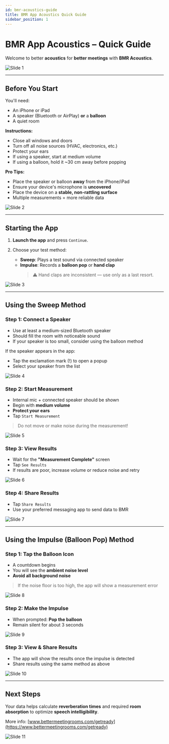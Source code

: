 ```yaml
---
id: bmr-acoustics-guide
title: BMR App Acoustics Quick Guide
sidebar_position: 1
---
```


# BMR App Acoustics – Quick Guide

Welcome to better **acoustics** for **better meetings** with **BMR Acoustics**.

![Slide 1](../../static/img/acoustics-tutorial/slide_1.png)

---

## Before You Start

You'll need:
- An iPhone or iPad
- A speaker (Bluetooth or AirPlay) **or** a **balloon**
- A quiet room

**Instructions:**
- Close all windows and doors
- Turn off all noise sources (HVAC, electronics, etc.)
- Protect your ears
- If using a speaker, start at medium volume
- If using a balloon, hold it ~30 cm away before popping

**Pro Tips:**
- Place the speaker or balloon **away** from the iPhone/iPad
- Ensure your device's microphone is **uncovered**
- Place the device on a **stable, non-rattling surface**
- Multiple measurements = more reliable data

![Slide 2](../../static/img/acoustics-tutorial/slide_2.png)

---

## Starting the App

1. **Launch the app** and press `Continue`.

2. Choose your test method:
   - **Sweep**: Plays a test sound via connected speaker
   - **Impulse**: Records a **balloon pop** or **hand clap**
     > ⚠️ Hand claps are inconsistent — use only as a last resort.

![Slide 3](../../static/img/acoustics-tutorial/slide_3.png)

---

## Using the Sweep Method

### Step 1: Connect a Speaker

- Use at least a medium-sized Bluetooth speaker
- Should fill the room with noticeable sound
- If your speaker is too small, consider using the balloon method

If the speaker appears in the app:
- Tap the exclamation mark (!) to open a popup
- Select your speaker from the list

![Slide 4](../../static/img/acoustics-tutorial/slide_4.png)

### Step 2: Start Measurement

- Internal mic + connected speaker should be shown
- Begin with **medium volume**
- **Protect your ears**
- Tap `Start Measurement`

> Do not move or make noise during the measurement!

![Slide 5](../../static/img/acoustics-tutorial/slide_5.png)

### Step 3: View Results

- Wait for the **"Measurement Complete"** screen
- Tap `See Results`
- If results are poor, increase volume or reduce noise and retry

![Slide 6](../../static/img/acoustics-tutorial/slide_6.png)

### Step 4: Share Results

- Tap `Share Results`
- Use your preferred messaging app to send data to BMR

![Slide 7](../../static/img/acoustics-tutorial/slide_7.png)

---

## Using the Impulse (Balloon Pop) Method

### Step 1: Tap the Balloon Icon

- A countdown begins
- You will see the **ambient noise level**
- **Avoid all background noise**

> If the noise floor is too high, the app will show a measurement error

![Slide 8](../../static/img/acoustics-tutorial/slide_8.png)

### Step 2: Make the Impulse

- When prompted: **Pop the balloon**
- Remain silent for about 3 seconds

![Slide 9](../../static/img/acoustics-tutorial/slide_9.png)

### Step 3: View & Share Results

- The app will show the results once the impulse is detected
- Share results using the same method as above

![Slide 10](../../static/img/acoustics-tutorial/slide_10.png)

---

## Next Steps

Your data helps calculate **reverberation times** and required **room absorption** to optimize **speech intelligibility**.

More info: [www.bettermeetingrooms.com/getready](https://www.bettermeetingrooms.com/getready)

![Slide 11](../../static/img/acoustics-tutorial/slide_11.png)
